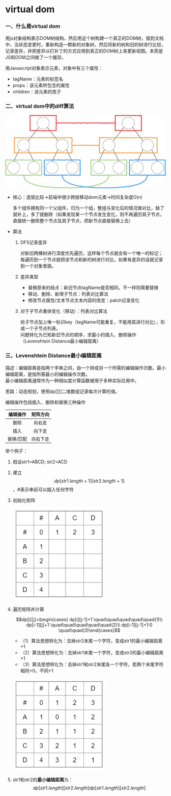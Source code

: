 # virtual dom

### **一、什么是virtual dom**

用js对象结构表示DOM树结构，然后用这个树构建一个真正的DOM树，插到文档中，当状态变更时，重新构造一颗新的对象树，然后将新的树和旧的树进行比较，记录差异，并把差异以打补丁的方式应用到真正的DOM树上来更新视图。本质是JS和DOM之间做了一个缓存。

用Javascript对象表示元素，对象中有三个属性：

* tagName：元素的标签名
* props：该元素所包含的属性
* children：该元素的孩子

### **二、virtual dom中的diff算法**

![](<../.gitbook/assets/diff算法 (1).jpg>)

*   核心：逐层比较→前端中很少跨层移动dom元素→时间复杂度O(n)

    多个组件拥有同一个父组件，归为一个组，整组与变化后的情况做对比，缺了就补上，多了就删除（如果发现某一个节点发生变化，则不再遍历其子节点，直接统一删除整个节点及其子节点，把新节点直接替换上去）
* 算法
  1.  DFS记录差异

      对新旧两棵树进行深度优先遍历，这样每个节点就会有一个唯一的标记；每遍历到一个节点就把该节点和新的树进行对比，如果有差异的话就记录到一个对象里面。
  2. 差异类型
     * 替换原来的结点：新旧节点tagName是否相同，不一样则需要替换
     * 移动、删除、新增子节点：列表对比算法
     * 修改节点属性/文本节点文本内容的改变：patch记录变化
  3.  对于子节点重排变化（移动）：列表对比算法

      给子节点加上唯一标识key（tagName可能重复，不能用其进行对比），形成一个子节点列表。\
      问题转化为已知新旧节点的顺序，求最小的插入、删除操作（Levenshtein Distance最小编辑距离）

### **三、Levenshtein Distance最小编辑距离**

描述：编辑距离是指两个字串之间，由一个转成另一个所需的编辑操作次数。最小编辑距离，是指所需最小的编辑操作次数。\
最小编辑距离通常作为一种相似度计算函数被用于多种实际应用中。

思路：动态规划，使用dp\[]\[]二维数组记录每次计算的值。

编辑操作包括插入、删除和替换三种操作

|  编辑操作 | 矩阵方向 |
| :---: | :--: |
|   删除  |  向右走 |
|   插入  |  向下走 |
| 替换/匹配 | 向右下走 |

举个例子：

1. 假设str1=ABCD; str2=ACD
2. 建立$$dp[str1.length+1][str2.length+1]$$，#表示串前可以插入任何字符
3.  初始化矩阵

    ![](<../.gitbook/assets/diff矩阵1 (1).jpg>)
4.  遍历矩阵并计算

    $$dp[i][j]=\begin{cases} dp[i][j-1]+1 \quad\quad\quad\quad\quad(1)\\ dp[i-1][j]+1 \quad\quad\quad\quad\quad(2)\\ dp[i-1][j-1]+1:0 \quad\quad(3)\end{cases}$$

    * （1）算法思想转化为：去掉str2末尾一个字符，变成str1的最小编辑距离+1
    * （2）算法思想转化为：去掉str1末尾一个字符，变成str2的最小编辑距离+1
    * （3）算法思想转化为：去掉str1和str2末尾各一个字符，若两个末尾字符相同+0，不同+1​

    ![](<../.gitbook/assets/diff矩阵2 (1).jpg>)
5.  str1和str2的**最小编辑距离**为：$$dp[str1.length][str2.length]dp[str1.length][str2.length]$$​



